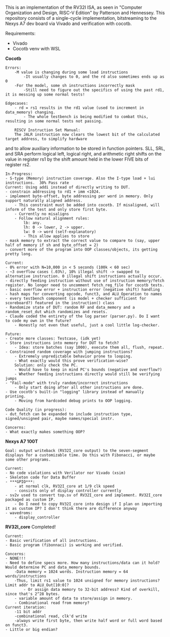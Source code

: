 This is an implementation of the RV32I ISA, as seen in "Computer Organization and Design, RISC-V Edition" by Patterson and Hennessey. 
This repository consists of a single-cycle implementation, bitstreaming to the Nexys A7 dev board via Vivado and verification with cocotb.

Requirements:
- Vivado
- Cocotb venv with WSL

**Cocotb**

    Errors:
        -M value is changing during some load instructions
            -It usually changes to 0, and the rd also sometimes ends up as 0
        -For the model, some sh instructions incorrectly mask
            -Still need to figure out the specifics of using the past rd1, it is messing up some normal tests!

    Edgecases: 
        - rd = rs1 results in the rd1 value (used to increment in data_memory) changing. 
            - The whole testbench is being modified to combat this, resulting in some normal tests not passing.

        RISCV Instruction Set Manual: 
        The JALR instruction now clears the lowest bit of the calculated target address, to simplify hardware
and to allow auxiliary information to be stored in function pointers.
        SLL, SRL, and SRA perform logical left, logical right, and arithmetic right shifts on the value in register rs1 by the shift amount held in the lower FIVE bits of register rs2.

    In-Progress:
    - S-type (Memory) instruction coverage. Also the I-type load + lui instructions.  30% Pass rate
    Current: Using addi instead of directly writing to DUT.
    - constrain addressing to rd1 + imm <1024.
    - implement byte-offset, byte addressing per word in memory. Only support naturally aligned address.
        - This constraint must be added into cocotb. If misaligned, will inform of the test and only store first byte.
        - Currently no misaligns
        - Follow natural alignment rules: 
            lb: any. 
            lh: 0 -> lower, 2 -> upper. 
            lw: 0 -> word (self-explanatory)
            - This allow applies to store
    - mask memory to extract the correct value to compare to (say, upper half of memory if sh and byte_offset = 2)
    - convert more of the program into OOP classes/objects, its getting pretty long. 
    
    Current:
    - 0% error with N=10,000 in < 5 seconds (100k < 60 sec)
    - ~3 overflow cases (.03%), 10% illegal shift -> swapped to alternative instruction. 0 illegal shift instructions actually occur.
    - directly feeding instruction without use of instruction memory/fetch register. No longer need to uncomment fetch_reg_file for cocotb tests.
    - basic overflow error + instruction error (negative shift) handling
    - hash maps for converting opcode, funct3, and ALU_Operation to names
    - every testbench component (is model + checker sufficient for scoreboard?) featured in the instruction() class
    - Randomize state of DUT: random RF and data_memory and a random_reset_dut which randomizes and resets. 
    - Claude coded the entirety of the log parser (parser.py). Do I want to code my own in the future?
        - Honestly not even that useful, just a cool little log-checker. 
    
    Future:
    - Create more classes: Testcase, (idk yet) 
    - Store instructions into memory for DUT to fetch?
        - Idea: store batches (say 1000), execute them all, flush, repeat.
    - Constrained random coverage with jumping instructions?
        - Extremely unpredictable behavior prone to looping.
        - What exactly would this prove verification-wise?
        Solution: only check the PC. 
        - Would have to keep in mind PC's bounds (negative and overflow?) 
        - Whether feeding instructions directly would still be verifying jumps
    - "Fail-mode" with truly random/incorrect instructions
        - Only start doing after all other instructions are done.
    - Use cocotb's built-in "logging" library instead of manually printing.
        - Moving from hardcoded debug prints to OOP logging. 

    Code Quality (in progress):
    - dut_fetch can be expanded to include instruction type, signed/unsigned pair, maybe names/special instr.

    Concerns:
    - What exactly makes something OOP? 

**Nexys A7 100T**

    Goal: output writeback (RV32I_core output) to the seven-segment displays for a customizable time. Do this with Fibonacci, or maybe some other programs.

    Current:
    - No code violations with Verilator nor Vivado (xsim)
    - Skeleton code for Data Buffer
    - ***GPIO***: 
        - at normal clk, RV32I_core at 1/9 clk speed
        - consists only of display controller currently
    - sv2v used to convert top.sv of RV32I_core and implement. RV32I_core packaged as custom IP. 
        - Do I need to copy RV32I_core into design if I plan on importing it as custom IP? I don't think there are difference anyway
    - wavedroms:
        - display_controller
**RV32I_core**
   Completed!

    Current: 
    - Basic verification of all instructions.
    - Basic program (fibonnaci) is working and verified. 

    Concerns:
    - NONE!!!
    - Need to define specs more. How many instructions/data can it hold? Would determine PC and data_memory bounds. 
        -Data memory = 1024 words. Instruction memory = 64 words/instructions
        -Thus, limit rs1 value to 1024 unsigned for memory instructions? Limit addr to ALU_Out[10:0]?
            - Or assign data memory to 32-bit address? Kind of overkill, since that's 2^28 bytes. 
        - variable amount of data to store/assign in memory. 
        - Combinational read from memory? 
    Current iteration:
        -11 bit addr 
        -combinational read, clk'd write
        -always write first byte, then write half word or full word based on funct3.
    - Little or big endian?
